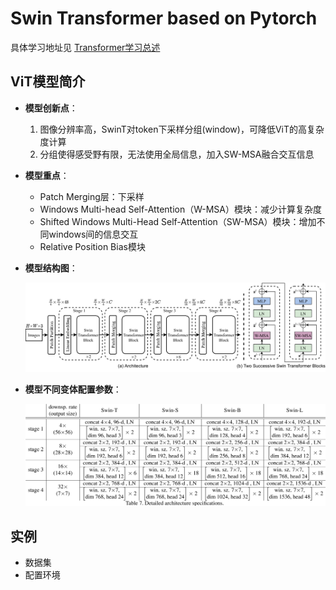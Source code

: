 # Swin Transformer based on Pytorch

具体学习地址见 [Transformer学习总述](../README.md)

## ViT模型简介

- **模型创新点**：
  
  1. 图像分辨率高，SwinT对token下采样分组(window)，可降低ViT的高复杂度计算
  2. 分组使得感受野有限，无法使用全局信息，加入SW-MSA融合交互信息
  
- **模型重点**：

  - Patch Merging层：下采样
  - Windows Multi-head Self-Attention（W-MSA）模块：减少计算复杂度
  - Shifted Windows Multi-Head Self-Attention（SW-MSA）模块：增加不同windows间的信息交互
  - Relative Position Bias模块

- **模型结构图**：

  <img src="Structure-image\SwinT Structure.png" alt="SwinT Structure" style="zoom:50%;" />

- **模型不同变体配置参数**：

  <img src="Structure-image\SwinT Structure para.png" alt="SwinT Structure para" style="zoom:50%;" />

  

## 实例

- 数据集
- 配置环境
